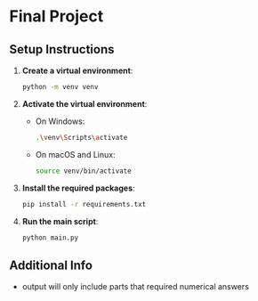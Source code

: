 # Final Project

## Setup Instructions

1. **Create a virtual environment**:
    ```bash
    python -m venv venv
    ```

2. **Activate the virtual environment**:
    - On Windows:
        ```bash
        .\venv\Scripts\activate
        ```
    - On macOS and Linux:
        ```bash
        source venv/bin/activate
        ```

3. **Install the required packages**:
    ```bash
    pip install -r requirements.txt
    ```

4. **Run the main script**:
    ```bash
    python main.py
    ```

## Additional Info
- output will only include parts that required numerical answers
